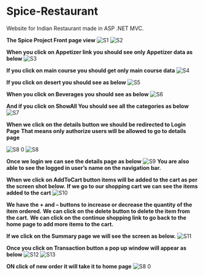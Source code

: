 # Spice-Restaurant
Website for Indian Restaurant made in ASP .NET MVC.

**The Spice Project Front page view**
![S1](https://user-images.githubusercontent.com/53462568/118088692-0f451380-b3e5-11eb-90ac-78e5c5f77449.png)
![S2](https://user-images.githubusercontent.com/53462568/118088705-153af480-b3e5-11eb-9b05-fbc21e286169.png)

**When you click on Appetizer link you should see only Appetizer data as below**
![S3](https://user-images.githubusercontent.com/53462568/118089707-4962e500-b3e6-11eb-932f-3cee3612f6be.png)

**If you click on main course you should get only main course data**
![S4](https://user-images.githubusercontent.com/53462568/118089808-68fa0d80-b3e6-11eb-8056-9bedb403ab9b.png)

**If you click on desert you should see as below**
![S5](https://user-images.githubusercontent.com/53462568/118089816-6ac3d100-b3e6-11eb-8733-f031d26cfefd.png)

**When you click on Beverages you should see as below**
![S6](https://user-images.githubusercontent.com/53462568/118089825-6bf4fe00-b3e6-11eb-87f4-fa4ad6197e05.png)

**And if you click on ShowAll  You should see all the categories as below**
![S7](https://user-images.githubusercontent.com/53462568/118089838-6eefee80-b3e6-11eb-8d36-a9dfb987bdf8.png)

**When we click on the details button we should be redirected to Login Page**
**That means only authorize users will be allowed to go to details page**

![S8 0](https://user-images.githubusercontent.com/53462568/118090826-ac08b080-b3e7-11eb-8f5f-f4c40f1c16a7.png)
![S8](https://user-images.githubusercontent.com/53462568/118090850-b3c85500-b3e7-11eb-9d9b-8a2e0bb45da2.png)

**Once we login we can see the details page as below**
![S9](https://user-images.githubusercontent.com/53462568/118090880-bf1b8080-b3e7-11eb-9282-29a1a039ac33.png)
**You are also able to see the logged in user’s name on the navigation bar.**

**When we click on AddToCart button items will be added to the cart as per the screen shot below.**
**If we go to our shopping cart we can see the items added to the cart**
![S10](https://user-images.githubusercontent.com/53462568/118091464-7b754680-b3e8-11eb-9921-e7c752503e7b.png)

**We have the + and – buttons to increase or decrease the quantity of the item ordered.**
**We can click on the delete button to delete the item from the cart.**
**We can click on the continue shopping link to go back to the home page to add more items to the cart.**

**If  we click on the Summary page we will see the screen as below.**
![S11](https://user-images.githubusercontent.com/53462568/118091835-f0488080-b3e8-11eb-8a90-63305577c45e.png)

**Once you click on Transaction button  a pop up window will appear as below**
![S12](https://user-images.githubusercontent.com/53462568/118092412-b62bae80-b3e9-11eb-8bee-52cde156ae43.png)
![S13](https://user-images.githubusercontent.com/53462568/118092432-bb88f900-b3e9-11eb-8746-0254675ed5f7.png)

**ON click of new order it will take it to home page**
![S8 0](https://user-images.githubusercontent.com/53462568/118092498-cfccf600-b3e9-11eb-88e9-900d3af5a422.png)









